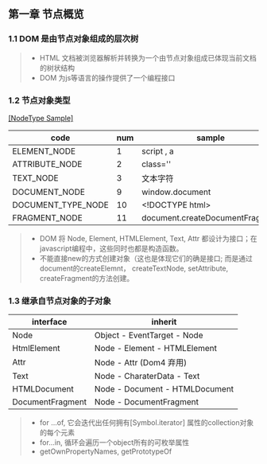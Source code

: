 ## 第一章 节点概览 ###
### 1.1 DOM 是由节点对象组成的层次树 ###
>* HTML 文档被浏览器解析并转换为一个由节点对象组成已体现当前文档的树状结构
>* DOM 为js等语言的操作提供了一个编程接口

### 1.2 节点对象类型 ###  

[\[NodeType Sample\]](Code/nodeType.html)

code | num | sample
---------|----------|---------
 ELEMENT_NODE | 1 | script , a
 ATTRIBUTE_NODE | 2 | class=''
 TEXT_NODE | 3 | 文本字符
 DOCUMENT_NODE | 9 | window.document
 DOCUMENT_TYPE_NODE | 10 | \<!DOCTYPE html\>
 FRAGMENT_NODE | 11 | document.createDocumentFragment

>* DOM 将 Node, Element, HTMLElement, Text, Attr 都设计为接口；在javascript编程中，这些同时也都是构造函数。
>* 不能直接new的方式创建对象（这也是体现它们的确是接口; 而是通过 document的createElemnt， createTextNode, setAttribute, createFragment的方法创建。

### 1.3 继承自节点对象的子对象 ###

interface | inherit 
---------|----------
  Node | Object - EventTarget - Node 
 HtmlElement | Node - Element - HTMLElement 
 Attr | Node - Attr (Dom4 弃用)
 Text | Node - CharaterData - Text
 HTMLDocument | Node - Document - HTMLDocument
 DocumentFragment | Node - DocumentFragment

 >* for ...of, 它会迭代出任何拥有[Symbol.iterator] 属性的collection对象的每个元素
 >* for...in, 循环会遍历一个object所有的可枚举属性
 >* getOwnPropertyNames, getPrototypeOf